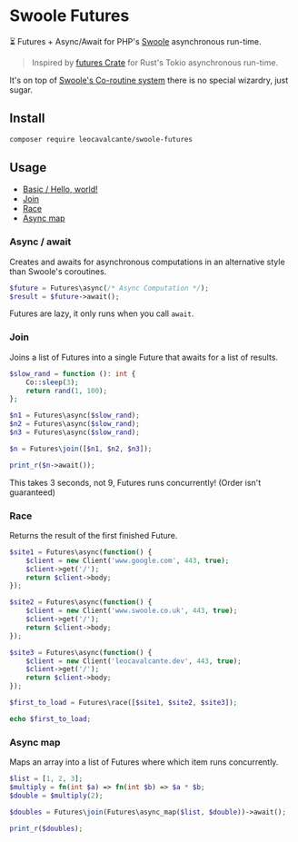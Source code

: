 # Swoole Futures

⏳ Futures + Async/Await for PHP's [Swoole](https://www.swoole.co.uk/) asynchronous run-time.

> Inspired by [futures Crate](https://crates.io/crates/futures) for Rust's Tokio asynchronous run-time.

It's on top of [Swoole's Co-routine system](https://www.swoole.co.uk/coroutine) there is no special wizardry, just sugar.

## Install

```bash
composer require leocavalcante/swoole-futures
```

## Usage

* [Basic / Hello, world!](#async--await)
* [Join](#join)
* [Race](#race)
* [Async map](#async-map)

### Async / await

Creates and awaits for asynchronous computations in an alternative style than Swoole's coroutines. 

```php
$future = Futures\async(/* Async Computation */);
$result = $future->await();
```

Futures are lazy, it only runs when you call `await`. 

### Join

Joins a list of Futures into a single Future that awaits for a list of results.

```php
$slow_rand = function (): int {
    Co::sleep(3);
    return rand(1, 100);
};

$n1 = Futures\async($slow_rand);
$n2 = Futures\async($slow_rand);
$n3 = Futures\async($slow_rand);

$n = Futures\join([$n1, $n2, $n3]);

print_r($n->await());
```
This takes 3 seconds, not 9, Futures runs concurrently! (Order isn't guaranteed)

### Race

Returns the result of the first finished Future.

```php
$site1 = Futures\async(function() {
    $client = new Client('www.google.com', 443, true);
    $client->get('/');
    return $client->body;
});

$site2 = Futures\async(function() {
    $client = new Client('www.swoole.co.uk', 443, true);
    $client->get('/');
    return $client->body;
});

$site3 = Futures\async(function() {
    $client = new Client('leocavalcante.dev', 443, true);
    $client->get('/');
    return $client->body;
});

$first_to_load = Futures\race([$site1, $site2, $site3]);

echo $first_to_load;
``` 

### Async map

Maps an array into a list of Futures where which item runs concurrently.

```php
$list = [1, 2, 3];
$multiply = fn(int $a) => fn(int $b) => $a * $b;
$double = $multiply(2);

$doubles = Futures\join(Futures\async_map($list, $double))->await();

print_r($doubles);
```
